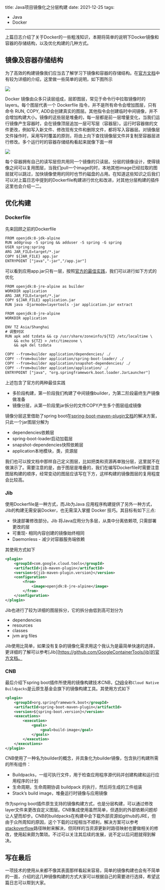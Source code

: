title: Java项目镜像化之分层构建
date: 2021-12-25
tags:
- Java
- Docker
---
上篇日志介绍了关于Docker的一些粗浅知识，本期将简单的说明下Docker镜像和容器的存储结构，以及优化构建的几种方式。

<!--more-->

## 镜像及容器存储结构

为了高效的构建镜像我们应当去了解学习下镜像和容器的存储结构。在[官方文档](https://docs.docker.com/storage/storagedriver/)中有较为详细的介绍，这里做一些简单的说明，如下图所示

![][01]

Docker 镜像由众多只读层组成，层即图层，常见于命令行中拉取镜像时的layers。每个图层代表一个 Dockerfile 指令，并不是所有命令会增加图层，只有命令 RUN, COPY, ADD会创建真实的图层。其他指令会创建临时中间镜像，并不会增加构建大小。镜像的这些层是堆叠的，每一层都是前一层增量变化，当我们运行镜像产生容器时，会在镜像顶层追加一层可写层（容器层）。运行时容器做的文件更改，例如写入新文件、修改现有文件和删除文件，都将写入容器层。对镜像层文件操作时，采用写时覆盖的原则，将由上向下查找镜像层文件并复制至容器层进行修改。多个运行时的容器存储结构看起来就像下面一样

![][02]

每个容器拥有自己的读写层但共用同一个镜像的只读层。分层的镜像设计，使得镜像之间可以复用图层，当我们pull一个image的时，本地其他image已经拉取的图层就可以跳过，加快镜像使用的同时也节约磁盘的占用。在知道这些知识之后我们可以对上篇日志中提到的Dockerfile构建进行优化和改进，对其他分层构建的插件这里也会介绍一二。

## 优化构建

### Dockerfile

先来回顾之前的Dockerfile

```txt
FROM openjdk:8-jdk-alpine
RUN addgroup -S spring && adduser -S spring -G spring
USER spring:spring
ARG JAR_FILE=target/*.jar
COPY ${JAR_FILE} app.jar
ENTRYPOINT ["java","-jar","/app.jar"]
```

可以看到应用app.jar只有一层，按照[官方的最佳实践](https://docs.docker.com/get-started/09_image_best/)，我们可以进行如下方式的优化

```txt
FROM openjdk:8-jre-alpine as builder
WORKDIR application
ARG JAR_FILE=target/*.jar
COPY ${JAR_FILE} application.jar
RUN java -Djarmode=layertools -jar application.jar extract

FROM openjdk:8-jre-alpine
WORKDIR application

ENV TZ Asia/Shanghai
# 调整时区
RUN apk add tzdata && cp /usr/share/zoneinfo/${TZ} /etc/localtime \
    && echo ${TZ} > /etc/timezone \
    && apk del tzdata

COPY --from=builder application/dependencies/ ./
COPY --from=builder application/spring-boot-loader/ ./
COPY --from=builder application/snapshot-dependencies/ ./
COPY --from=builder application/application/ ./
ENTRYPOINT ["java", "org.springframework.boot.loader.JarLauncher"]
```

上述包含了官方的两种最佳实践

- 多阶段构建，第一阶段我们构建了中间镜像builder，为第二阶段最终生产镜像做准备
- 镜像分层，从第一阶段里jar拆分的文件COPY产生多个图层组成镜像

镜像分层这里借助了spring boot在[spring-boot-maven-plugin文档](https://docs.spring.io/spring-boot/docs/current/maven-plugin/reference/htmlsingle/#packaging.layers)的解决方案，只此一个jar图层分解为

- dependencies依赖层
- spring-boot-loader启动加载层
- snapshot-dependencies快照依赖层
- application本地模块，类，资源层

我们也可以按文档中那样自己定义图层，比如把类和资源再单独分层，这里就不在做演示了。需要注意的是，由于图层是堆叠的，我们在编写Dockerfile时需要注意图层构建的顺序，经常变动的图层应该写在下方，这样构建的镜像图层的复用程度会比较高。

### Jib

使用Dockerfile是一种方式，而Jib为Java 应用程序构建提供了另外一种方式，Jib的构建无需安装Docker，也无需深入掌握 Docker 技巧。其目标有如下三点: 

- 快速部署修改部分。Jib 将Java应用分为多层，从类中分离依赖项, 只需部署更改的层
- 可重现- 相同内容创建的镜像始终相同
- Daemonless - 减少对容器服务端依赖

其使用方式如下

```xml
<plugin>
    <groupId>com.google.cloud.tools</groupId>
    <artifactId>jib-maven-plugin</artifactId>
    <version>${jib-maven-plugin.version}</version>
    <configuration>
        <from>
            <image>openjdk:8-jre-alpine</image>
        </from>
    </configuration>
</plugin>
```

Jib也进行了较为详细的图层拆分，它的拆分由低到高可划分为

- dependencies
- resources
- classes
- jvm arg files

Jib使用比简单，如果没有复杂的镜像化需求用这个我认为是最简单快速的选择，更详细的了解可以参考[Jib][https://github.com/GoogleContainerTools/jib]的官方文档。

### CNB

最后介绍下spring boot插件所使用的镜像构建技术CNB，[CNB](https://buildpacks.io/)全称`Cloud Native Buildpacks`是云原生基金会旗下的镜像构建工具。其使用方式如下

```xml
<plugin>
    <groupId>org.springframework.boot</groupId>
    <artifactId>spring-boot-maven-plugin</artifactId>
    <version>${spring-boot.version}</version>
    <executions>
        <execution>
            <goals>
                <goal>build-image</goal>
            </goals>
        </execution>
    </executions>
</plugin>
```

CNB使用了一种名为builder的概念，并具象化为builder镜像，包含执行构建所需的所有组件：

- Buildpacks，一组可执行文件，用于检查应用程序源代码并创建构建和运行应用程序的计划
- 生命周期，生命周期协调 buildpack 的执行，然后将生成的工件组装
- Stack’s build image，堆叠运行时镜像与应用镜像

作为spring boot插件原生支持的镜像构建方式，也是分层构建，可以通过修改layer文件来更改自定义图层。CNB集成使用虽然简单，但遇到的外部依赖问题却让人望而却步。CNB的buildpacks在构建中会下载外部资源如github的JRE，但由于众所周知的原因，这个下载的过程相当不顺利，解决方案可以参考[stackoverflow](https://stackoverflow.com/questions/65212231/cloud-native-buildpacks-paketo-with-java-spring-boot-how-to-configure-different)路径映射来解决，但同样的当资源更新时路径映射也要做相关的修改，使用起来颇为繁琐。不过可以关注其后续的发展，说不定以后问题就得到解决。

## 写在最后

一项技术的使用从来都不像其表面那样看起来容易，简单的镜像构建也会有不简单的一面，介绍的这几种镜像构建的方式大家可以根据自己的需要进行选择，希望这篇日志可以帮到大家。

[01]:https://preview.cloud.189.cn/image/imageAction?param=0F3BFE5B08FC09DFF6428BFE564977C16146D27D447654A4FD8F6926DB51C7F4BDC5C797A36B3ADF42174372415D1830BB4C99397347E44340CB5937CBF3F3332DB62C605337C0701B7180E848FE658BD31C3B3D7374354966BFAED076D987422B25C48F1C903988E80A25AB12A628A5
[02]:https://preview.cloud.189.cn/image/imageAction?param=98F31A1CC81009010B5A1C99D82AD111A2BD53B33F9AB5D6F21865C8B4400284099C49136092C3FFC681783ECBE0E30CE4739604BDE9B8BB86D7EFEC31BF680D57DCD5D25A08A3ECF4C523ECB8EB3DBCAEE959B4A0F4921B8128EABF4DFBAF8E285E6F0CEF6E401E9857BBB68E937FCE
